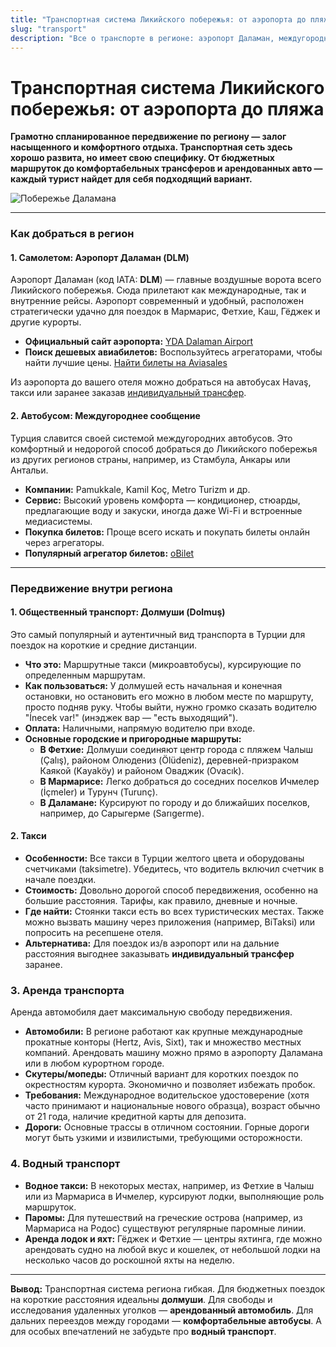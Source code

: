 ```yaml
---
title: "Транспортная система Ликийского побережья: от аэропорта до пляжа"
slug: "transport"
description: "Все о транспорте в регионе: аэропорт Даламан, междугородние автобусы, долмуши, такси и аренда авто. Планируйте свое передвижение легко!"
---
```

# Транспортная система Ликийского побережья: от аэропорта до пляжа

**Грамотно спланированное передвижение по региону — залог насыщенного и комфортного отдыха. Транспортная сеть здесь хорошо развита, но имеет свою специфику. От бюджетных маршруток до комфортабельных трансферов и арендованных авто — каждый турист найдет для себя подходящий вариант.**

![Побережье Даламана](/dalaman1.jpg)

---

### Как добраться в регион

#### 1. Самолетом: Аэропорт Даламан (DLM)

Аэропорт Даламан (код IATA: **DLM**) — главные воздушные ворота всего Ликийского побережья. Сюда прилетают как международные, так и внутренние рейсы. Аэропорт современный и удобный, расположен стратегически удачно для поездок в Мармарис, Фетхие, Каш, Гёджек и другие курорты.

- **Официальный сайт аэропорта:** [YDA Dalaman Airport](https://yda.aero/)
- **Поиск дешевых авиабилетов:** Воспользуйтесь агрегаторами, чтобы найти лучшие цены. [Найти билеты на Aviasales](https://www.aviasales.ru/)

Из аэропорта до вашего отеля можно добраться на автобусах Havaş, такси или заранее заказав [индивидуальный трансфер](/services/transfers).

#### 2. Автобусом: Междугороднее сообщение

Турция славится своей системой междугородних автобусов. Это комфортный и недорогой способ добраться до Ликийского побережья из других регионов страны, например, из Стамбула, Анкары или Антальи.

-   **Компании:** Pamukkale, Kamil Koç, Metro Turizm и др.
-   **Сервис:** Высокий уровень комфорта — кондиционер, стюарды, предлагающие воду и закуски, иногда даже Wi-Fi и встроенные медиасистемы.
-   **Покупка билетов:** Проще всего искать и покупать билеты онлайн через агрегаторы.
-   **Популярный агрегатор билетов:** [oBilet](https://www.obilet.com/)

---

### Передвижение внутри региона

#### 1. Общественный транспорт: Долмуши (Dolmuş)

Это самый популярный и аутентичный вид транспорта в Турции для поездок на короткие и средние дистанции.

-   **Что это:** Маршрутные такси (микроавтобусы), курсирующие по определенным маршрутам.
-   **Как пользоваться:** У долмушей есть начальная и конечная остановки, но остановить его можно в любом месте по маршруту, просто подняв руку. Чтобы выйти, нужно громко сказать водителю "İnecek var!" (инэджек вар — "есть выходящий").
-   **Оплата:** Наличными, напрямую водителю при входе.
-   **Основные городские и пригородные маршруты:**
    -   **В Фетхие:** Долмуши соединяют центр города с пляжем Чалыш (Çalış), районом Олюдениз (Ölüdeniz), деревней-призраком Каякой (Kayaköy) и районом Оваджик (Ovacık).
    -   **В Мармарисе:** Легко добраться до соседних поселков Ичмелер (İçmeler) и Турунч (Turunç).
    -   **В Даламане:** Курсируют по городу и до ближайших поселков, например, до Сарыгерме (Sarıgerme).

#### 2. Такси

-   **Особенности:** Все такси в Турции желтого цвета и оборудованы счетчиками (taksimetre). Убедитесь, что водитель включил счетчик в начале поездки.
-   **Стоимость:** Довольно дорогой способ передвижения, особенно на большие расстояния. Тарифы, как правило, дневные и ночные.
-   **Где найти:** Стоянки такси есть во всех туристических местах. Также можно вызвать машину через приложения (например, BiTaksi) или попросить на ресепшене отеля.
-   **Альтернатива:** Для поездок из/в аэропорт или на дальние расстояния выгоднее заказывать **индивидуальный трансфер** заранее.

### 3. Аренда транспорта

Аренда автомобиля дает максимальную свободу передвижения.
-   **Автомобили:** В регионе работают как крупные международные прокатные конторы (Hertz, Avis, Sixt), так и множество местных компаний. Арендовать машину можно прямо в аэропорту Даламана или в любом курортном городе.
-   **Скутеры/мопеды:** Отличный вариант для коротких поездок по окрестностям курорта. Экономично и позволяет избежать пробок.
-   **Требования:** Международное водительское удостоверение (хотя часто принимают и национальные нового образца), возраст обычно от 21 года, наличие кредитной карты для депозита.
-   **Дороги:** Основные трассы в отличном состоянии. Горные дороги могут быть узкими и извилистыми, требующими осторожности.

### 4. Водный транспорт

-   **Водное такси:** В некоторых местах, например, из Фетхие в Чалыш или из Мармариса в Ичмелер, курсируют лодки, выполняющие роль маршруток.
-   **Паромы:** Для путешествий на греческие острова (например, из Мармариса на Родос) существуют регулярные паромные линии.
-   **Аренда лодок и яхт:** Гёджек и Фетхие — центры яхтинга, где можно арендовать судно на любой вкус и кошелек, от небольшой лодки на несколько часов до роскошной яхты на неделю.

---

**Вывод:** Транспортная система региона гибкая. Для бюджетных поездок на короткие расстояния идеальны **долмуши**. Для свободы и исследования удаленных уголков — **арендованный автомобиль**. Для дальних переездов между городами — **комфортабельные автобусы**. А для особых впечатлений не забудьте про **водный транспорт**. 